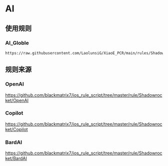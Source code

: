 # AI

## 使用规则
### AI_Globle
```
https://raw.githubusercontent.com/LaolunsiG/XiaoE_PCR/main/rules/Shadowrocket/AI/AI_Globle.list
```

## 规则来源
### OpenAI
https://github.com/blackmatrix7/ios_rule_script/tree/master/rule/Shadowrocket/OpenAI

### Copilot
https://github.com/blackmatrix7/ios_rule_script/tree/master/rule/Shadowrocket/Copilot

### BardAI
https://github.com/blackmatrix7/ios_rule_script/tree/master/rule/Shadowrocket/BardAI
